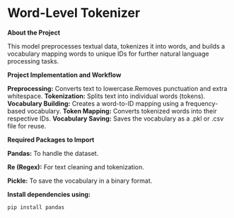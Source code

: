 # Word-Level Tokenizer

**About the Project**

This model preprocesses textual data, tokenizes it into words, and builds a vocabulary mapping words to unique IDs for further natural language processing tasks.

**Project Implementation and Workflow**

**Preprocessing:** Converts text to lowercase.Removes punctuation and extra whitespace.
**Tokenization:** Splits text into individual words (tokens).
**Vocabulary Building:** Creates a word-to-ID mapping using a frequency-based vocabulary.
**Token Mapping:** Converts tokenized words into their respective IDs.
**Vocabulary Saving:** Saves the vocabulary as a .pkl or .csv file for reuse.

**Required Packages to Import**

**Pandas:** To handle the dataset.

**Re (Regex):** For text cleaning and tokenization.

**Pickle:** To save the vocabulary in a binary format.



**Install dependencies using:**
```bash
pip install pandas
```

